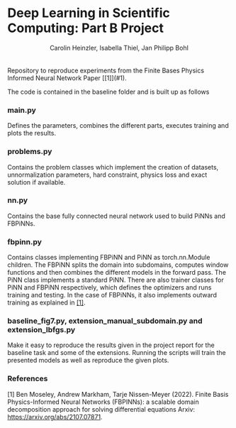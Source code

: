 # Deep Learning in Scientific Computing: Part B Project

<center> Carolin Heinzler, Isabella Thiel, Jan Philipp Bohl </center>
<br/><br/>
Repository to reproduce experiments from the Finite Bases Physics Informed Neural Network Paper [[1]](#1).

The code is contained in the baseline folder and is built up as follows

### main.py

Defines the parameters, combines the different parts, executes training and plots the results.

### problems.py

Contains the problem classes which implement the creation of datasets, unnormalization parameters, hard constraint, physics loss
and exact solution if available.

### nn.py

Contains the base fully connected neural network used to build PiNNs and FBPiNNs.

### fbpinn.py

Contains classes implementing FBPiNN and PiNN as torch.nn.Module children. 
The FBPiNN splits the domain into subdomains, computes window functions and then combines the different models in the forward pass. 
The PiNN class implements a standard PiNN. There are also trainer classes for PiNN and FBPiNN respectively, which defines
the optimizers and runs training and testing. In the case of FBPiNNs, it also implements outward training as explained in [[1]](#1).

### baseline_fig7.py, extension_manual_subdomain.py and extension_lbfgs.py

Make it easy to reproduce the results given in the project report for the baseline task and some of the extensions. Running the scripts will train the presented models as well as reproduce the given plots. 

### References
<a id="1">[1]</a> 
Ben Moseley, Andrew Markham, Tarje Nissen-Meyer (2022). 
Finite Basis Physics-Informed Neural Networks (FBPINNs): a scalable domain decomposition approach for solving differential equations
Arxiv: https://arxiv.org/abs/2107.07871.
